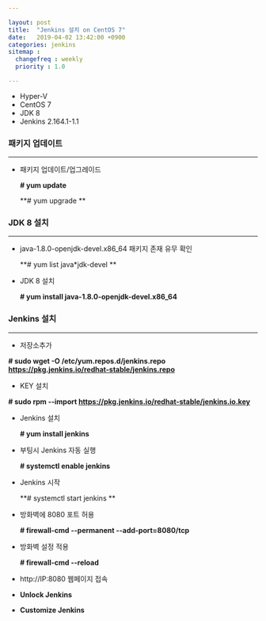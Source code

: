 ```yaml
---

layout: post
title:  "Jenkins 설치 on CentOS 7"
date:   2019-04-02 13:42:00 +0900
categories: jenkins
sitemap :
  changefreq : weekly
  priority : 1.0

---
```


* Hyper-V
* CentOS 7
* JDK 8
* Jenkins 2.164.1-1.1



### 패키지 업데이트

---

* 패키지 업데이트/업그레이드

  **# yum update**

  **# yum upgrade **



### JDK 8 설치

----

* java-1.8.0-openjdk-devel.x86_64 패키지 존재 유무 확인

  **# yum list java*jdk-devel **

  

* JDK 8 설치

  **# yum install java-1.8.0-openjdk-devel.x86_64**



### Jenkins 설치

---

* 저장소추가

**# sudo wget -O /etc/yum.repos.d/jenkins.repo https://pkg.jenkins.io/redhat-stable/jenkins.repo**



* KEY 설치

**# sudo rpm --import https://pkg.jenkins.io/redhat-stable/jenkins.io.key**



* Jenkins 설치

  **# yum install jenkins**

  

* 부팅시 Jenkins 자동 실행

  **# systemctl enable jenkins**

  

* Jenkins 시작

  **# systemctl start jenkins **

  

* 방화벽에 8080 포트 허용

  **# firewall-cmd --permanent --add-port=8080/tcp**

  

* 방화벽 설정 적용

  **# firewall-cmd --reload**

  

* http://IP:8080 웹페이지 접속

  

* **Unlock Jenkins**

  

* **Customize Jenkins**

  

